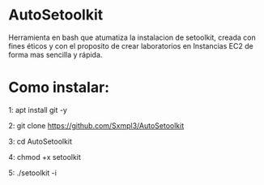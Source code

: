 # AutoSetoolkit
Herramienta en bash que atumatiza la instalacion de setoolkit, creada con fines éticos y con el proposito de crear laboratorios en Instancias EC2 de forma mas sencilla y rápida.

# Como instalar:

1: apt install git -y

2: git clone https://github.com/Sxmpl3/AutoSetoolkit

3: cd AutoSetoolkit

4: chmod +x setoolkit

5: ./setoolkit -i

